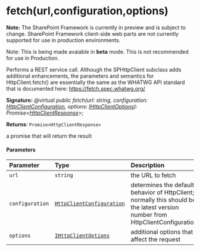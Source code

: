# fetch(url,configuration,options)
**Note:** The SharePoint Framework is currently in preview and is subject to change. SharePoint Framework client-side web parts are not currently supported for use in production environments.

 Note: This is being made avaiable in **beta** mode. This is not recommended for use in Production.

Performs a REST service call. Although the SPHttpClient subclass adds additional enhancements, the parameters and semantics for HttpClient.fetch() are essentially the same as the WHATWG API standard that is documented here: https://fetch.spec.whatwg.org/

**Signature:** _@virtual public fetch(url: string, configuration: [HttpClientConfiguration](../../sp-http/class/httpclientconfiguration.md),
    options: [IHttpClientOptions](../../sp-http/interface/ihttpclientoptions.md)): Promise<[HttpClientResponse](../../sp-http/class/httpclientresponse.md)>;_

**Returns**: `Promise<HttpClientResponse>`



a promise that will return the result

#### Parameters


| Parameter	   | Type    | Description |
|:-------------|:---------------|:------------|
| `url`    | `string` | the URL to fetch |
| `configuration`    | [`HttpClientConfiguration`](../../sp-http/class/httpclientconfiguration.md) | determines the default behavior of HttpClient; normally this should be the latest version number from HttpClientConfigurations |
| `options`    | [`IHttpClientOptions`](../../sp-http/interface/ihttpclientoptions.md) | additional options that affect the request |


